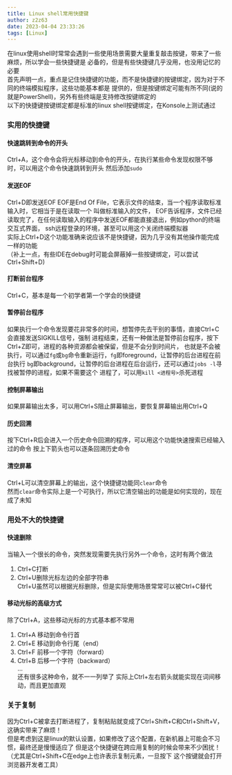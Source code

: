 ```yaml
---
title: Linux shell常用快捷键
author: z2z63
date: 2023-04-04 23:33:26
tags: [Linux]
---
```

在linux使用shell时常常会遇到一些使用场景需要大量重复敲击按键，带来了一些麻烦，所以学会一些快捷键是
必备的，但是有些快捷键几乎没用，也没用记忆的必要  
首先声明一点，重点是记住快捷键的功能，而不是快捷键的按键绑定，因为对于不同的终端模拟程序，这些功能基本都是
提供的，但是按键绑定可能有所不同(说的就是PowerShell)，另外有些终端是支持修改按键绑定的  
以下的快捷键按键绑定都是标准的linux shell按键绑定，在Konsole上测试通过
### 实用的快捷键
#### 快速跳转到命令的开头
Ctrl+A，这个命令会将光标移动到命令的开头，在执行某些命令发现权限不够时，可以用这个命令快速跳转到开头
然后添加`sudo`
#### 发送EOF
Ctrl+D即发送EOF EOF是End Of File，它表示文件的结束，当一个程序读取标准输入时，它相当于是在读取一个
叫做标准输入的文件， EOF告诉程序，文件已经读取完了，在任何读取输入的程序中发送EOF都能直接退出，例如python的终端交互式界面，
ssh远程登录的环境，甚至可以用这个关闭终端模拟器  
实际上Ctrl+D这个功能准确来说应该不是快捷键，因为几乎没有其他操作能完成一样的功能  
（补上一点，有些IDE在debug时可能会屏蔽掉一些按键绑定，可以尝试Ctrl+Shift+D)
#### 打断前台程序
Ctrl+C，基本是每一个初学者第一个学会的快捷键
#### 暂停前台程序
如果执行一个命令发现要花非常多的时间，想暂停先去干别的事情，直接Ctrl+C会直接发送SIGKILL信号，强制
进程结束，还有一种做法是暂停前台程序，按下Ctrl+Z即可，进程的各种资源都会被保留，但是不会分到时间片，
也就是不会被执行，可以通过`fg`或`bg`命令重新运行，`fg`即foreground，让暂停的后台进程在前台执行
`bg`即background，让暂停的后台进程在后台运行，还可以通过`jobs -l`寻找被暂停的进程，如果不需要这个
进程了，可以用`kill <进程号>`杀死进程
#### 控制屏幕输出
如果屏幕输出太多，可以用Ctrl+S阻止屏幕输出，要恢复屏幕输出用Ctrl+Q
#### 历史回溯
按下Ctrl+R后会进入一个历史命令回溯的程序，可以用这个功能快速搜索已经输入过的命令
按上下箭头也可以逐条回溯历史命令
#### 清空屏幕
Ctrl+L可以清空屏幕上的输出，这个快捷键功能同`clear`命令  
然而`clear`命令实际上是一个可执行，所以它清空输出的功能是如何实现的，现在成了未知
### 用处不大的快捷键
#### 快速删除
当输入一个很长的命令，突然发现需要先执行另外一个命令，这时有两个做法
1. Ctrl+C打断
2. Ctrl+U删除光标左边的全部字符串  
Ctrl+U虽然可以根据光标删除，但是实际使用场景常常可以被Ctrl+C替代
#### 移动光标的高级方式
除了Ctrl+A，这些移动光标的方式基本都不常用
1. Ctrl+A 移动到命令行首
2. Ctrl+E 移动到命令行尾（end）
3. Ctrl+F 前移一个字符（forward）
4. Ctrl+B 后移一个字符（backward）  
...  
还有很多这种命令，就不一一列举了
实际上Ctrl+左右箭头就能实现在词间移动，而且更加直观
### 关于复制
因为Ctrl+C被拿去打断进程了，复制粘贴就变成了Ctrl+Shift+C和Ctrl+Shift+V，这确实带来了麻烦！  
但是考虑到这是linux的默认设置，如果修改了这个配置，在新机器上可能会不习惯，最终还是慢慢适应了
但是这个快捷键在跨应用复制的时候会带来不少困扰！（尤其是Ctrl+Shift+C在edge上也许表示复制元素，一旦按下
这个按键就会打开浏览器开发者工具）